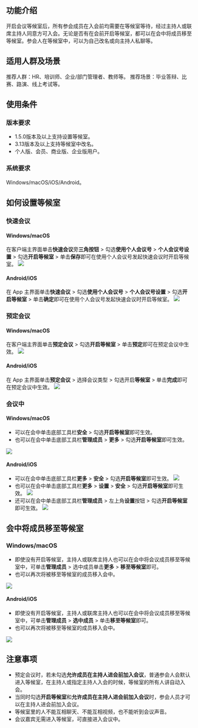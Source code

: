 ## 功能介绍
开启会议等候室后，所有参会成员在入会前均需要在等候室等待，经过主持人或联席主持人同意方可入会。无论是否有在会前开启等候室，都可以在会中将成员移至等候室。参会人在等候室中，可以为自己改名或向主持人私聊等。

## 适用人群及场景
推荐人群：HR、培训师、企业/部门管理者、教师等。
推荐场景：毕业答辩、比赛、路演、线上考试等。

## 使用条件
### 版本要求
- 1.5.0版本及以上支持设置等候室。
- 3.13版本及以上支持等候室中改名。
- 个人版、会员、商业版、企业版用户。

### 系统要求
Windows/macOS/iOS/Android。

## 如何设置等候室
### 快速会议
#### Windows/macOS
在客户端主界面单击**快速会议**旁**三角按钮** > 勾选**使用个人会议号** > **个人会议号设置** > 勾选**开启等候室** > 单击**保存**即可在使用个人会议号发起快速会议时开启等候室。
![](https://qcloudimg.tencent-cloud.cn/raw/f5398686ab5dd21bd5599ee023b6b9ac.png)

#### Android/iOS
在 App 主界面单击**快速会议** > 勾选**使用个人会议号** > **个人会议号设置** > 勾选**开启等候室** > 单击**确定**即可在使用个人会议号发起快速会议时开启等候室。
![](https://qcloudimg.tencent-cloud.cn/raw/ad2a0a0a62787b9f547f9cae5b5cd1cb.png)

### 预定会议
#### Windows/macOS
在客户端主界面单击**预定会议** > 勾选**开启等候室** > 单击**预定**即可在预定会议中生效。
![](https://qcloudimg.tencent-cloud.cn/raw/3e295d39b1b555007e86328fc0e80d46.png)

#### Android/iOS
在 App 主界面单击**预定会议** > 选择会议类型 > 勾选开启**等候室** > 单击**完成**即可在预定会议中生效。
![](https://qcloudimg.tencent-cloud.cn/raw/f78e2ebf5676c511e87d89f498d5f7c3.png)

### 会议中
#### Windows/macOS
- 可以在会中单击底部工具栏**安全** > 勾选**开启等候室**即可生效。
- 也可以在会中单击底部工具栏**管理成员** > **更多** > 勾选**开启等候室**即可生效。

![](https://qcloudimg.tencent-cloud.cn/raw/311a42614ec91b2a67fd8ee65bcd6146.png)

#### Android/iOS
- 可以在会中单击底部工具栏**更多** > **安全** > 勾选**开启等候室**即可生效。
![](https://qcloudimg.tencent-cloud.cn/raw/fc9841227e45efced86bfcaedd306890.png)
- 也可以在会中单击底部工具栏**更多** > **设置** > **安全** > 勾选**开启等候室**即可生效。
![](https://qcloudimg.tencent-cloud.cn/raw/104ff28d33b83b48ef1993597f57eda6.png)
- 还可以在会中单击底部工具栏**管理成员** > 左上角**设置**按钮 > 勾选**开启等候室**即可生效。
![](https://qcloudimg.tencent-cloud.cn/raw/f242de6689195227153ae408231061a4.png)

## 会中将成员移至等候室
### Windows/macOS
- 即使没有开启等候室，主持人或联席主持人也可以在会中将会议成员移至等候室中，可单击**管理成员** > 选中成员单击**更多** > **移至等候室**即可。
- 也可以再次将被移至等候室的成员移入会中。

![](https://qcloudimg.tencent-cloud.cn/raw/bafe772cb9ae28ac7b3b2b8192ea42db.png)

#### Android/iOS
- 即使没有开启等候室，主持人或联席主持人也可以在会中将会议成员移至等候室中，可单击**管理成员** > **选中成员** > 单击**移至等候室**即可。
- 也可以再次将被移至等候室的成员移入会中。

![](https://qcloudimg.tencent-cloud.cn/raw/3ad69a0c9afda865f342dc4a13a72012.png)

## 注意事项
- 预定会议时，若未勾选**允许成员在主持人进会前加入会议**，普通参会人会默认进入等候室，在主持人或指定主持人入会的时候，等候室的所有人讲自动入会。
- 当同时勾选**开启等候室**和**允许成员在主持人进会前加入会议**时，参会人员才可以在主持人进会前加入会议。
- 等候室里的人不能互相聊天、不能互相视频，也不能听到会议声音。
- 会议嘉宾无需进入等候室，可直接进入会议中。
